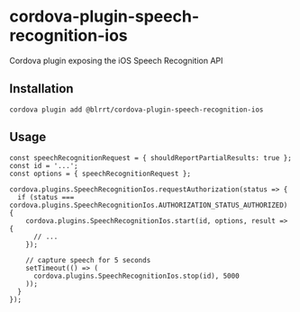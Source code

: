 # cordova-plugin-speech-recognition-ios

Cordova plugin exposing the iOS Speech Recognition API

## Installation

    cordova plugin add @blrrt/cordova-plugin-speech-recognition-ios

## Usage

    const speechRecognitionRequest = { shouldReportPartialResults: true };
    const id = '...';
    const options = { speechRecognitionRequest };

    cordova.plugins.SpeechRecognitionIos.requestAuthorization(status => {
      if (status === cordova.plugins.SpeechRecognitionIos.AUTHORIZATION_STATUS_AUTHORIZED) {
        cordova.plugins.SpeechRecognitionIos.start(id, options, result => {
          // ...
        });

        // capture speech for 5 seconds
        setTimeout(() => (
          cordova.plugins.SpeechRecognitionIos.stop(id), 5000
        ));
      }
    });
